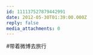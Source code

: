 ```yaml
---
id: 111137527879442991
date: 2012-05-30T01:39:00.000Z
reply: false
media_attachments: 0
---
```


#带着微博去旅行 ​​​​

